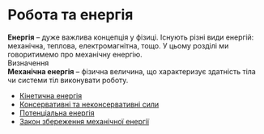# Робота та енергiя

<div class="space"><span class="p1"><b>Енергiя</b></span> – дуже важлива концепцiя у фiзицi. Iснують рiзнi види енергiй: механiчна, теплова, електромагнiтна, тощо. У цьому роздiлi ми говоритимемо про механiчну енергiю.</div>

<div class="eoz-wrap">
<span class="eoz">Визначення</span>
<div class="eoz-text">
<span class="p1"><b>Механiчна енергiя</b></span> – фiзична величина, що характеризує здатнiсть тiла чи системи тiл виконувати роботу.
</div>
</div>

* [Кiнетична енергiя](http://physics.ed-era.com/book/chapter_7/kinetichna_energiya.html)
* [Консервативнi та неконсервативнi сили](http://physics.ed-era.com/book/chapter_7/konservativni_ta_nekonservativni_sili.html)
* [Потенцiальна енергiя](http://physics.ed-era.com/book/chapter_7/potentsialna_energiya.html)
* [Закон збереження механiчної енергiї](book/chapter_7/zakon_zberezhennya_mehanichno_energi.md)